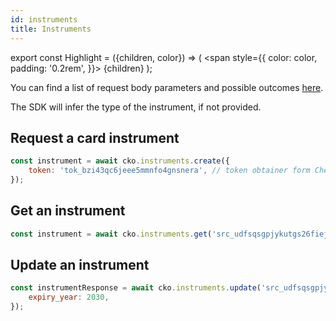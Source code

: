 ```yaml
---
id: instruments
title: Instruments
---
```


export const Highlight = ({children, color}) => (
<span
style={{
      color: color,
      padding: '0.2rem',
    }}>
{children}
</span>
);

You can find a list of request body parameters and possible outcomes [here](https://api-reference.checkout.com/#tag/Instruments).

The SDK will infer the type of the instrument, if not provided.

## Request a <Highlight color="#25c2a0">card instrument</Highlight>

```js
const instrument = await cko.instruments.create({
    token: 'tok_bzi43qc6jeee5mmnfo4gnsnera', // token obtainer form Checkout.Frames of the mobile SDKs
});
```

## Get an instrument

```js
const instrument = await cko.instruments.get('src_udfsqsgpjykutgs26fiejgizau');
```

## Update an instrument

```js
const instrumentResponse = await cko.instruments.update('src_udfsqsgpjykutgs26fiejgizau', {
    expiry_year: 2030,
});
```
